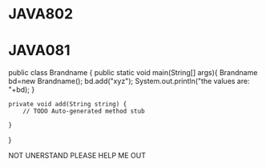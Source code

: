 # JAVA802
# JAVA081
public class Brandname<T> {
	public static void main(String[] args){
		Brandname<String> bd=new Brandname<String>();
		bd.add("xyz");
		System.out.println("the values are: "+bd);
	}

	private void add(String string) {
		// TODO Auto-generated method stub
		
	}
}



NOT UNERSTAND PLEASE HELP ME OUT
